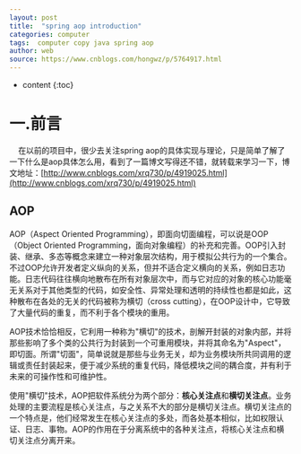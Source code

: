 ```yaml
---
layout: post
title:  "spring aop introduction"
categories: computer
tags:  computer copy java spring aop
author: web
source: https://www.cnblogs.com/hongwz/p/5764917.html
---
```


* content
{:toc}



一.前言
====

    在以前的项目中，很少去关注spring aop的具体实现与理论，只是简单了解了一下什么是aop具体怎么用，看到了一篇博文写得还不错，就转载来学习一下，博文地址：[http://www.cnblogs.com/xrq730/p/4919025.html](http://www.cnblogs.com/xrq730/p/4919025.html)

AOP
-----

AOP（Aspect Oriented Programming），即面向切面编程，可以说是OOP（Object Oriented Programming，面向对象编程）的补充和完善。OOP引入封装、继承、多态等概念来建立一种对象层次结构，用于模拟公共行为的一个集合。不过OOP允许开发者定义纵向的关系，但并不适合定义横向的关系，例如日志功能。日志代码往往横向地散布在所有对象层次中，而与它对应的对象的核心功能毫无关系对于其他类型的代码，如安全性、异常处理和透明的持续性也都是如此，这种散布在各处的无关的代码被称为横切（cross cutting），在OOP设计中，它导致了大量代码的重复，而不利于各个模块的重用。

AOP技术恰恰相反，它利用一种称为"横切"的技术，剖解开封装的对象内部，并将那些影响了多个类的公共行为封装到一个可重用模块，并将其命名为"Aspect"，即切面。所谓"切面"，简单说就是那些与业务无关，却为业务模块所共同调用的逻辑或责任封装起来，便于减少系统的重复代码，降低模块之间的耦合度，并有利于未来的可操作性和可维护性。

使用"横切"技术，AOP把软件系统分为两个部分：**核心关注点**和**横切关注点**。业务处理的主要流程是核心关注点，与之关系不大的部分是横切关注点。横切关注点的一个特点是，他们经常发生在核心关注点的多处，而各处基本相似，比如权限认证、日志、事物。AOP的作用在于分离系统中的各种关注点，将核心关注点和横切关注点分离开来。

<!--more->

AOP核心概念
=======

1、横切关注点

对哪些方法进行拦截，拦截后怎么处理，这些关注点称之为横切关注点

2、切面（aspect）

类是对物体特征的抽象，切面就是对横切关注点的抽象

3、连接点（joinpoint）

被拦截到的点，因为Spring只支持方法类型的连接点，所以在Spring中连接点指的就是被拦截到的方法，实际上连接点还可以是字段或者构造器

4、切入点（pointcut）

对连接点进行拦截的定义

5、通知（advice）

所谓通知指的就是指拦截到连接点之后要执行的代码，通知分为前置、后置、异常、最终、环绕通知五类

6、目标对象

代理的目标对象

7、织入（weave）

将切面应用到目标对象并导致代理对象创建的过程

8、引入（introduction）

在不修改代码的前提下，引入可以在**运行期**为类动态地添加一些方法或字段

Spring对AOP的支持
=============

**Spring中AOP代理由Spring的IOC容器负责生成、管理，其依赖关系也由IOC容器负责管理**。因此，AOP代理可以直接使用容器中的其它bean实例作为目标，这种关系可由IOC容器的依赖注入提供。Spring创建代理的规则为：

1、**默认使用Java动态代理来创建AOP代理**，这样就可以为任何接口实例创建代理了

2、**当需要代理的类不是代理接口的时候，Spring会切换为使用CGLIB代理**，也可强制使用CGLIB

AOP编程其实是很简单的事情，纵观AOP编程，程序员只需要参与三个部分：

1、定义普通业务组件

2、定义切入点，一个切入点可能横切多个业务组件

3、定义增强处理，增强处理就是在AOP框架为普通业务组件织入的处理动作

所以进行AOP编程的关键就是定义切入点和定义增强处理，一旦定义了合适的切入点和增强处理，AOP框架将自动生成AOP代理，即：**代理对象的方法=增强处理+被代理对象**的方法。

下面给出一个Spring AOP的.xml文件模板，名字叫做aop.xml，之后的内容都在aop.xml上进行扩展：

![复制代码](data:image;base64,R0lGODlhFAAUANQHADJKYpKluc3P05qy4jJdta/M92KQ3vv8/nKi4rK/0rLC6mJ6mtHe7sHN4ZW19iJLmUp2wqKy0nKa8iJCgsLV9uLq8qKywnKa2oKy4lKC0qLC8qKqwnKS0oKn7cDI1AAAACH5BAEAAB8ALAAAAAAUABQAAAWE4CeOZGmeaKquLKkoSRwJrXLch7XQa4IfAc+ud6AUGIHCS+NwME6WX6Xw6xAaps2BiUFofpICwVMK3CoVxuDQZBgIhEf50EVc1rgKJSInmRkMDQ0dBx0IBhkZfGUAjY0cOAwUChZ9KQYHiIkZG5YoEAcRohYbAZ4nEHAPq6sTLa+wsSUhADsA)

<?xml version="1.0" encoding="UTF-8"?>
<beans xmlns="http://www.springframework.org/schema/beans" xmlns:xsi="http://www.w3.org/2001/XMLSchema-instance" xmlns:aop="http://www.springframework.org/schema/aop" xmlns:tx="http://www.springframework.org/schema/tx" xsi:schemaLocation="http://www.springframework.org/schema/beans
        http://www.springframework.org/schema/beans/spring-beans-4.2.xsd
        http://www.springframework.org/schema/aop
        http://www.springframework.org/schema/aop/spring-aop-4.2.xsd">
         
</beans>

![复制代码](data:image;base64,R0lGODlhFAAUANQHADJKYpKluc3P05qy4jJdta/M92KQ3vv8/nKi4rK/0rLC6mJ6mtHe7sHN4ZW19iJLmUp2wqKy0nKa8iJCgsLV9uLq8qKywnKa2oKy4lKC0qLC8qKqwnKS0oKn7cDI1AAAACH5BAEAAB8ALAAAAAAUABQAAAWE4CeOZGmeaKquLKkoSRwJrXLch7XQa4IfAc+ud6AUGIHCS+NwME6WX6Xw6xAaps2BiUFofpICwVMK3CoVxuDQZBgIhEf50EVc1rgKJSInmRkMDQ0dBx0IBhkZfGUAjY0cOAwUChZ9KQYHiIkZG5YoEAcRohYbAZ4nEHAPq6sTLa+wsSUhADsA)

基于Spring的AOP简单实现
----------------

注意一下，在讲解之前，说明一点：使用Spring AOP，要成功运行起代码，只用Spring提供给开发者的jar包是不够的，请额外上网下载两个jar包：

1、aopalliance.jar

2、aspectjweaver.jar

开始讲解用Spring AOP的XML实现方式，先定义一个接口：

public interface HelloWorld
{ void printHelloWorld(); void doPrint();
}

定义两个接口实现类：

![复制代码](data:image;base64,R0lGODlhFAAUANQHADJKYpKluc3P05qy4jJdta/M92KQ3vv8/nKi4rK/0rLC6mJ6mtHe7sHN4ZW19iJLmUp2wqKy0nKa8iJCgsLV9uLq8qKywnKa2oKy4lKC0qLC8qKqwnKS0oKn7cDI1AAAACH5BAEAAB8ALAAAAAAUABQAAAWE4CeOZGmeaKquLKkoSRwJrXLch7XQa4IfAc+ud6AUGIHCS+NwME6WX6Xw6xAaps2BiUFofpICwVMK3CoVxuDQZBgIhEf50EVc1rgKJSInmRkMDQ0dBx0IBhkZfGUAjY0cOAwUChZ9KQYHiIkZG5YoEAcRohYbAZ4nEHAPq6sTLa+wsSUhADsA)

public class HelloWorldImpl1 implements HelloWorld
{ public void printHelloWorld()
    {
        System.out.println("Enter HelloWorldImpl1.printHelloWorld()");
    } public void doPrint()
    {
        System.out.println("Enter HelloWorldImpl1.doPrint()"); return ;
    }
}

![复制代码](data:image;base64,R0lGODlhFAAUANQHADJKYpKluc3P05qy4jJdta/M92KQ3vv8/nKi4rK/0rLC6mJ6mtHe7sHN4ZW19iJLmUp2wqKy0nKa8iJCgsLV9uLq8qKywnKa2oKy4lKC0qLC8qKqwnKS0oKn7cDI1AAAACH5BAEAAB8ALAAAAAAUABQAAAWE4CeOZGmeaKquLKkoSRwJrXLch7XQa4IfAc+ud6AUGIHCS+NwME6WX6Xw6xAaps2BiUFofpICwVMK3CoVxuDQZBgIhEf50EVc1rgKJSInmRkMDQ0dBx0IBhkZfGUAjY0cOAwUChZ9KQYHiIkZG5YoEAcRohYbAZ4nEHAPq6sTLa+wsSUhADsA)

![复制代码](data:image;base64,R0lGODlhFAAUANQHADJKYpKluc3P05qy4jJdta/M92KQ3vv8/nKi4rK/0rLC6mJ6mtHe7sHN4ZW19iJLmUp2wqKy0nKa8iJCgsLV9uLq8qKywnKa2oKy4lKC0qLC8qKqwnKS0oKn7cDI1AAAACH5BAEAAB8ALAAAAAAUABQAAAWE4CeOZGmeaKquLKkoSRwJrXLch7XQa4IfAc+ud6AUGIHCS+NwME6WX6Xw6xAaps2BiUFofpICwVMK3CoVxuDQZBgIhEf50EVc1rgKJSInmRkMDQ0dBx0IBhkZfGUAjY0cOAwUChZ9KQYHiIkZG5YoEAcRohYbAZ4nEHAPq6sTLa+wsSUhADsA)

public class HelloWorldImpl2 implements HelloWorld
{ public void printHelloWorld()
    {
        System.out.println("Enter HelloWorldImpl2.printHelloWorld()");
    } public void doPrint()
    {
        System.out.println("Enter HelloWorldImpl2.doPrint()"); return ;
    }
}

![复制代码](data:image;base64,R0lGODlhFAAUANQHADJKYpKluc3P05qy4jJdta/M92KQ3vv8/nKi4rK/0rLC6mJ6mtHe7sHN4ZW19iJLmUp2wqKy0nKa8iJCgsLV9uLq8qKywnKa2oKy4lKC0qLC8qKqwnKS0oKn7cDI1AAAACH5BAEAAB8ALAAAAAAUABQAAAWE4CeOZGmeaKquLKkoSRwJrXLch7XQa4IfAc+ud6AUGIHCS+NwME6WX6Xw6xAaps2BiUFofpICwVMK3CoVxuDQZBgIhEf50EVc1rgKJSInmRkMDQ0dBx0IBhkZfGUAjY0cOAwUChZ9KQYHiIkZG5YoEAcRohYbAZ4nEHAPq6sTLa+wsSUhADsA)

横切关注点，这里是打印时间：

![复制代码](data:image;base64,R0lGODlhFAAUANQHADJKYpKluc3P05qy4jJdta/M92KQ3vv8/nKi4rK/0rLC6mJ6mtHe7sHN4ZW19iJLmUp2wqKy0nKa8iJCgsLV9uLq8qKywnKa2oKy4lKC0qLC8qKqwnKS0oKn7cDI1AAAACH5BAEAAB8ALAAAAAAUABQAAAWE4CeOZGmeaKquLKkoSRwJrXLch7XQa4IfAc+ud6AUGIHCS+NwME6WX6Xw6xAaps2BiUFofpICwVMK3CoVxuDQZBgIhEf50EVc1rgKJSInmRkMDQ0dBx0IBhkZfGUAjY0cOAwUChZ9KQYHiIkZG5YoEAcRohYbAZ4nEHAPq6sTLa+wsSUhADsA)

public class TimeHandler
{ public void printTime()
    {
        System.out.println("CurrentTime = " + System.currentTimeMillis());
    }
}

![复制代码](data:image;base64,R0lGODlhFAAUANQHADJKYpKluc3P05qy4jJdta/M92KQ3vv8/nKi4rK/0rLC6mJ6mtHe7sHN4ZW19iJLmUp2wqKy0nKa8iJCgsLV9uLq8qKywnKa2oKy4lKC0qLC8qKqwnKS0oKn7cDI1AAAACH5BAEAAB8ALAAAAAAUABQAAAWE4CeOZGmeaKquLKkoSRwJrXLch7XQa4IfAc+ud6AUGIHCS+NwME6WX6Xw6xAaps2BiUFofpICwVMK3CoVxuDQZBgIhEf50EVc1rgKJSInmRkMDQ0dBx0IBhkZfGUAjY0cOAwUChZ9KQYHiIkZG5YoEAcRohYbAZ4nEHAPq6sTLa+wsSUhADsA)

有这三个类就可以实现一个简单的Spring AOP了，看一下aop.xml的配置：

![复制代码](data:image;base64,R0lGODlhFAAUANQHADJKYpKluc3P05qy4jJdta/M92KQ3vv8/nKi4rK/0rLC6mJ6mtHe7sHN4ZW19iJLmUp2wqKy0nKa8iJCgsLV9uLq8qKywnKa2oKy4lKC0qLC8qKqwnKS0oKn7cDI1AAAACH5BAEAAB8ALAAAAAAUABQAAAWE4CeOZGmeaKquLKkoSRwJrXLch7XQa4IfAc+ud6AUGIHCS+NwME6WX6Xw6xAaps2BiUFofpICwVMK3CoVxuDQZBgIhEf50EVc1rgKJSInmRkMDQ0dBx0IBhkZfGUAjY0cOAwUChZ9KQYHiIkZG5YoEAcRohYbAZ4nEHAPq6sTLa+wsSUhADsA)

<?xml version="1.0" encoding="UTF-8"?>
<beans xmlns="http://www.springframework.org/schema/beans" xmlns:xsi="http://www.w3.org/2001/XMLSchema-instance" xmlns:aop="http://www.springframework.org/schema/aop" xmlns:tx="http://www.springframework.org/schema/tx" xsi:schemaLocation="http://www.springframework.org/schema/beans
        http://www.springframework.org/schema/beans/spring-beans-4.2.xsd
        http://www.springframework.org/schema/aop
        http://www.springframework.org/schema/aop/spring-aop-4.2.xsd">
     
        <bean id="helloWorldImpl1" class="com.xrq.aop.HelloWorldImpl1" />
        <bean id="helloWorldImpl2" class="com.xrq.aop.HelloWorldImpl2" />
        <bean id="timeHandler" class="com.xrq.aop.TimeHandler" />
     
        <aop:config>
            <aop:aspect id="time" ref="timeHandler">
                <aop:pointcut id="addAllMethod" expression="execution(* com.xrq.aop.HelloWorld.*(..))" />
                <aop:before method="printTime" pointcut-ref="addAllMethod" />
                <aop:after method="printTime" pointcut-ref="addAllMethod" />
            </aop:aspect>
        </aop:config>
</beans>

![复制代码](data:image;base64,R0lGODlhFAAUANQHADJKYpKluc3P05qy4jJdta/M92KQ3vv8/nKi4rK/0rLC6mJ6mtHe7sHN4ZW19iJLmUp2wqKy0nKa8iJCgsLV9uLq8qKywnKa2oKy4lKC0qLC8qKqwnKS0oKn7cDI1AAAACH5BAEAAB8ALAAAAAAUABQAAAWE4CeOZGmeaKquLKkoSRwJrXLch7XQa4IfAc+ud6AUGIHCS+NwME6WX6Xw6xAaps2BiUFofpICwVMK3CoVxuDQZBgIhEf50EVc1rgKJSInmRkMDQ0dBx0IBhkZfGUAjY0cOAwUChZ9KQYHiIkZG5YoEAcRohYbAZ4nEHAPq6sTLa+wsSUhADsA)

写一个main函数调用一下：

![复制代码](data:image;base64,R0lGODlhFAAUANQHADJKYpKluc3P05qy4jJdta/M92KQ3vv8/nKi4rK/0rLC6mJ6mtHe7sHN4ZW19iJLmUp2wqKy0nKa8iJCgsLV9uLq8qKywnKa2oKy4lKC0qLC8qKqwnKS0oKn7cDI1AAAACH5BAEAAB8ALAAAAAAUABQAAAWE4CeOZGmeaKquLKkoSRwJrXLch7XQa4IfAc+ud6AUGIHCS+NwME6WX6Xw6xAaps2BiUFofpICwVMK3CoVxuDQZBgIhEf50EVc1rgKJSInmRkMDQ0dBx0IBhkZfGUAjY0cOAwUChZ9KQYHiIkZG5YoEAcRohYbAZ4nEHAPq6sTLa+wsSUhADsA)

public static void main(String\[\] args)
{
    ApplicationContext ctx =
            new ClassPathXmlApplicationContext("aop.xml");
     
    HelloWorld hw1 = (HelloWorld)ctx.getBean("helloWorldImpl1");
    HelloWorld hw2 = (HelloWorld)ctx.getBean("helloWorldImpl2");
    hw1.printHelloWorld();
    System.out.println();
    hw1.doPrint();
 
    System.out.println();
    hw2.printHelloWorld();
    System.out.println();
    hw2.doPrint();
}

![复制代码](data:image;base64,R0lGODlhFAAUANQHADJKYpKluc3P05qy4jJdta/M92KQ3vv8/nKi4rK/0rLC6mJ6mtHe7sHN4ZW19iJLmUp2wqKy0nKa8iJCgsLV9uLq8qKywnKa2oKy4lKC0qLC8qKqwnKS0oKn7cDI1AAAACH5BAEAAB8ALAAAAAAUABQAAAWE4CeOZGmeaKquLKkoSRwJrXLch7XQa4IfAc+ud6AUGIHCS+NwME6WX6Xw6xAaps2BiUFofpICwVMK3CoVxuDQZBgIhEf50EVc1rgKJSInmRkMDQ0dBx0IBhkZfGUAjY0cOAwUChZ9KQYHiIkZG5YoEAcRohYbAZ4nEHAPq6sTLa+wsSUhADsA)

运行结果为：

![复制代码](data:image;base64,R0lGODlhFAAUANQHADJKYpKluc3P05qy4jJdta/M92KQ3vv8/nKi4rK/0rLC6mJ6mtHe7sHN4ZW19iJLmUp2wqKy0nKa8iJCgsLV9uLq8qKywnKa2oKy4lKC0qLC8qKqwnKS0oKn7cDI1AAAACH5BAEAAB8ALAAAAAAUABQAAAWE4CeOZGmeaKquLKkoSRwJrXLch7XQa4IfAc+ud6AUGIHCS+NwME6WX6Xw6xAaps2BiUFofpICwVMK3CoVxuDQZBgIhEf50EVc1rgKJSInmRkMDQ0dBx0IBhkZfGUAjY0cOAwUChZ9KQYHiIkZG5YoEAcRohYbAZ4nEHAPq6sTLa+wsSUhADsA)

CurrentTime = 1446129611993 Enter HelloWorldImpl1.printHelloWorld()
CurrentTime = 1446129611993 CurrentTime = 1446129611994 Enter HelloWorldImpl1.doPrint()
CurrentTime = 1446129611994 CurrentTime = 1446129611994 Enter HelloWorldImpl2.printHelloWorld()
CurrentTime = 1446129611994 CurrentTime = 1446129611994 Enter HelloWorldImpl2.doPrint()
CurrentTime = 1446129611994

![复制代码](data:image;base64,R0lGODlhFAAUANQHADJKYpKluc3P05qy4jJdta/M92KQ3vv8/nKi4rK/0rLC6mJ6mtHe7sHN4ZW19iJLmUp2wqKy0nKa8iJCgsLV9uLq8qKywnKa2oKy4lKC0qLC8qKqwnKS0oKn7cDI1AAAACH5BAEAAB8ALAAAAAAUABQAAAWE4CeOZGmeaKquLKkoSRwJrXLch7XQa4IfAc+ud6AUGIHCS+NwME6WX6Xw6xAaps2BiUFofpICwVMK3CoVxuDQZBgIhEf50EVc1rgKJSInmRkMDQ0dBx0IBhkZfGUAjY0cOAwUChZ9KQYHiIkZG5YoEAcRohYbAZ4nEHAPq6sTLa+wsSUhADsA)

看到给HelloWorld接口的两个实现类的所有方法都加上了代理，代理内容就是打印时间

基于Spring的AOP使用其他细节
------------------

1、增加一个横切关注点，打印日志，Java类为：
------------------------

![复制代码](data:image;base64,R0lGODlhFAAUANQHADJKYpKluc3P05qy4jJdta/M92KQ3vv8/nKi4rK/0rLC6mJ6mtHe7sHN4ZW19iJLmUp2wqKy0nKa8iJCgsLV9uLq8qKywnKa2oKy4lKC0qLC8qKqwnKS0oKn7cDI1AAAACH5BAEAAB8ALAAAAAAUABQAAAWE4CeOZGmeaKquLKkoSRwJrXLch7XQa4IfAc+ud6AUGIHCS+NwME6WX6Xw6xAaps2BiUFofpICwVMK3CoVxuDQZBgIhEf50EVc1rgKJSInmRkMDQ0dBx0IBhkZfGUAjY0cOAwUChZ9KQYHiIkZG5YoEAcRohYbAZ4nEHAPq6sTLa+wsSUhADsA)

public class LogHandler
{ public void LogBefore()
    {
        System.out.println("Log before method");
    } public void LogAfter()
    {
        System.out.println("Log after method");
    }
}

![复制代码](data:image;base64,R0lGODlhFAAUANQHADJKYpKluc3P05qy4jJdta/M92KQ3vv8/nKi4rK/0rLC6mJ6mtHe7sHN4ZW19iJLmUp2wqKy0nKa8iJCgsLV9uLq8qKywnKa2oKy4lKC0qLC8qKqwnKS0oKn7cDI1AAAACH5BAEAAB8ALAAAAAAUABQAAAWE4CeOZGmeaKquLKkoSRwJrXLch7XQa4IfAc+ud6AUGIHCS+NwME6WX6Xw6xAaps2BiUFofpICwVMK3CoVxuDQZBgIhEf50EVc1rgKJSInmRkMDQ0dBx0IBhkZfGUAjY0cOAwUChZ9KQYHiIkZG5YoEAcRohYbAZ4nEHAPq6sTLa+wsSUhADsA)

![复制代码](data:image;base64,R0lGODlhFAAUANQHADJKYpKluc3P05qy4jJdta/M92KQ3vv8/nKi4rK/0rLC6mJ6mtHe7sHN4ZW19iJLmUp2wqKy0nKa8iJCgsLV9uLq8qKywnKa2oKy4lKC0qLC8qKqwnKS0oKn7cDI1AAAACH5BAEAAB8ALAAAAAAUABQAAAWE4CeOZGmeaKquLKkoSRwJrXLch7XQa4IfAc+ud6AUGIHCS+NwME6WX6Xw6xAaps2BiUFofpICwVMK3CoVxuDQZBgIhEf50EVc1rgKJSInmRkMDQ0dBx0IBhkZfGUAjY0cOAwUChZ9KQYHiIkZG5YoEAcRohYbAZ4nEHAPq6sTLa+wsSUhADsA)

<?xml version="1.0" encoding="UTF-8"?>
<beans xmlns="http://www.springframework.org/schema/beans" xmlns:xsi="http://www.w3.org/2001/XMLSchema-instance" xmlns:aop="http://www.springframework.org/schema/aop" xmlns:tx="http://www.springframework.org/schema/tx" xsi:schemaLocation="http://www.springframework.org/schema/beans
        http://www.springframework.org/schema/beans/spring-beans-4.2.xsd
        http://www.springframework.org/schema/aop
        http://www.springframework.org/schema/aop/spring-aop-4.2.xsd">
     
        <bean id="helloWorldImpl1" class="com.xrq.aop.HelloWorldImpl1" />
        <bean id="helloWorldImpl2" class="com.xrq.aop.HelloWorldImpl2" />
        <bean id="timeHandler" class="com.xrq.aop.TimeHandler" />
        <bean id="logHandler" class="com.xrq.aop.LogHandler" />
     
        <aop:config>
            <aop:aspect id="time" ref="timeHandler" order="1">
                <aop:pointcut id="addTime" expression="execution(* com.xrq.aop.HelloWorld.*(..))" />
                <aop:before method="printTime" pointcut-ref="addTime" />
                <aop:after method="printTime" pointcut-ref="addTime" />
            </aop:aspect>
            <aop:aspect id="log" ref="logHandler" order="2">
                <aop:pointcut id="printLog" expression="execution(* com.xrq.aop.HelloWorld.*(..))" />
                <aop:before method="LogBefore" pointcut-ref="printLog" />
                <aop:after method="LogAfter" pointcut-ref="printLog" />
            </aop:aspect>
        </aop:config>
</beans>

![复制代码](data:image;base64,R0lGODlhFAAUANQHADJKYpKluc3P05qy4jJdta/M92KQ3vv8/nKi4rK/0rLC6mJ6mtHe7sHN4ZW19iJLmUp2wqKy0nKa8iJCgsLV9uLq8qKywnKa2oKy4lKC0qLC8qKqwnKS0oKn7cDI1AAAACH5BAEAAB8ALAAAAAAUABQAAAWE4CeOZGmeaKquLKkoSRwJrXLch7XQa4IfAc+ud6AUGIHCS+NwME6WX6Xw6xAaps2BiUFofpICwVMK3CoVxuDQZBgIhEf50EVc1rgKJSInmRkMDQ0dBx0IBhkZfGUAjY0cOAwUChZ9KQYHiIkZG5YoEAcRohYbAZ4nEHAPq6sTLa+wsSUhADsA)

测试类不变，打印结果为：

![复制代码](data:image;base64,R0lGODlhFAAUANQHADJKYpKluc3P05qy4jJdta/M92KQ3vv8/nKi4rK/0rLC6mJ6mtHe7sHN4ZW19iJLmUp2wqKy0nKa8iJCgsLV9uLq8qKywnKa2oKy4lKC0qLC8qKqwnKS0oKn7cDI1AAAACH5BAEAAB8ALAAAAAAUABQAAAWE4CeOZGmeaKquLKkoSRwJrXLch7XQa4IfAc+ud6AUGIHCS+NwME6WX6Xw6xAaps2BiUFofpICwVMK3CoVxuDQZBgIhEf50EVc1rgKJSInmRkMDQ0dBx0IBhkZfGUAjY0cOAwUChZ9KQYHiIkZG5YoEAcRohYbAZ4nEHAPq6sTLa+wsSUhADsA)

CurrentTime = 1446130273734
Log before method
Enter HelloWorldImpl1.printHelloWorld()
Log after method
CurrentTime = 1446130273735

CurrentTime = 1446130273736
Log before method
Enter HelloWorldImpl1.doPrint()
Log after method
CurrentTime = 1446130273736

CurrentTime = 1446130273736
Log before method
Enter HelloWorldImpl2.printHelloWorld()
Log after method
CurrentTime = 1446130273736

CurrentTime = 1446130273737
Log before method
Enter HelloWorldImpl2.doPrint()
Log after method
CurrentTime = 1446130273737

![复制代码](data:image;base64,R0lGODlhFAAUANQHADJKYpKluc3P05qy4jJdta/M92KQ3vv8/nKi4rK/0rLC6mJ6mtHe7sHN4ZW19iJLmUp2wqKy0nKa8iJCgsLV9uLq8qKywnKa2oKy4lKC0qLC8qKqwnKS0oKn7cDI1AAAACH5BAEAAB8ALAAAAAAUABQAAAWE4CeOZGmeaKquLKkoSRwJrXLch7XQa4IfAc+ud6AUGIHCS+NwME6WX6Xw6xAaps2BiUFofpICwVMK3CoVxuDQZBgIhEf50EVc1rgKJSInmRkMDQ0dBx0IBhkZfGUAjY0cOAwUChZ9KQYHiIkZG5YoEAcRohYbAZ4nEHAPq6sTLa+wsSUhADsA)

要想让logHandler在timeHandler前使用有两个办法：

（1）aspect里面有一个order属性，order属性的数字就是横切关注点的顺序

（2）把logHandler定义在timeHandler前面，Spring默认以aspect的定义顺序作为织入顺序

2、我只想织入接口中的某些方法
---------------

修改一下pointcut的expression就好了：

![复制代码](data:image;base64,R0lGODlhFAAUANQHADJKYpKluc3P05qy4jJdta/M92KQ3vv8/nKi4rK/0rLC6mJ6mtHe7sHN4ZW19iJLmUp2wqKy0nKa8iJCgsLV9uLq8qKywnKa2oKy4lKC0qLC8qKqwnKS0oKn7cDI1AAAACH5BAEAAB8ALAAAAAAUABQAAAWE4CeOZGmeaKquLKkoSRwJrXLch7XQa4IfAc+ud6AUGIHCS+NwME6WX6Xw6xAaps2BiUFofpICwVMK3CoVxuDQZBgIhEf50EVc1rgKJSInmRkMDQ0dBx0IBhkZfGUAjY0cOAwUChZ9KQYHiIkZG5YoEAcRohYbAZ4nEHAPq6sTLa+wsSUhADsA)

<?xml version="1.0" encoding="UTF-8"?>
<beans xmlns="http://www.springframework.org/schema/beans" xmlns:xsi="http://www.w3.org/2001/XMLSchema-instance" xmlns:aop="http://www.springframework.org/schema/aop" xmlns:tx="http://www.springframework.org/schema/tx" xsi:schemaLocation="http://www.springframework.org/schema/beans
        http://www.springframework.org/schema/beans/spring-beans-4.2.xsd
        http://www.springframework.org/schema/aop
        http://www.springframework.org/schema/aop/spring-aop-4.2.xsd">
     
        <bean id="helloWorldImpl1" class="com.xrq.aop.HelloWorldImpl1" />
        <bean id="helloWorldImpl2" class="com.xrq.aop.HelloWorldImpl2" />
        <bean id="timeHandler" class="com.xrq.aop.TimeHandler" />
        <bean id="logHandler" class="com.xrq.aop.LogHandler" />
     
        <aop:config>
            <aop:aspect id="time" ref="timeHandler" order="1">
                <aop:pointcut id="addTime" expression="execution(* com.xrq.aop.HelloWorld.print*(..))" />
                <aop:before method="printTime" pointcut-ref="addTime" />
                <aop:after method="printTime" pointcut-ref="addTime" />
            </aop:aspect>
            <aop:aspect id="log" ref="logHandler" order="2">
                <aop:pointcut id="printLog" expression="execution(* com.xrq.aop.HelloWorld.do*(..))" />
                <aop:before method="LogBefore" pointcut-ref="printLog" />
                <aop:after method="LogAfter" pointcut-ref="printLog" />
            </aop:aspect>
        </aop:config>
</beans>

![复制代码](data:image;base64,R0lGODlhFAAUANQHADJKYpKluc3P05qy4jJdta/M92KQ3vv8/nKi4rK/0rLC6mJ6mtHe7sHN4ZW19iJLmUp2wqKy0nKa8iJCgsLV9uLq8qKywnKa2oKy4lKC0qLC8qKqwnKS0oKn7cDI1AAAACH5BAEAAB8ALAAAAAAUABQAAAWE4CeOZGmeaKquLKkoSRwJrXLch7XQa4IfAc+ud6AUGIHCS+NwME6WX6Xw6xAaps2BiUFofpICwVMK3CoVxuDQZBgIhEf50EVc1rgKJSInmRkMDQ0dBx0IBhkZfGUAjY0cOAwUChZ9KQYHiIkZG5YoEAcRohYbAZ4nEHAPq6sTLa+wsSUhADsA)

表示timeHandler只会织入HelloWorld接口print开头的方法，logHandler只会织入HelloWorld接口do开头的方法

3、强制使用CGLIB生成代理
---------------

前面说过Spring使用动态代理或是CGLIB生成代理是有规则的，高版本的Spring会自动选择是使用动态代理还是CGLIB生成代理内容，当然我们也可以强制使用CGLIB生成代理，那就是<aop:config>里面有一个"proxy-target-class"属性，这个属性值如果被设置为true，那么基于类的代理将起作用，如果proxy-target-class被设置为false或者这个属性被省略，那么基于接口的代理将起作用



